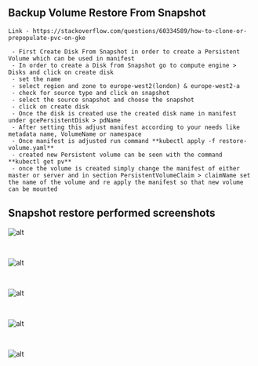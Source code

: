 
## Backup Volume Restore From Snapshot

`Link - https://stackoverflow.com/questions/60334589/how-to-clone-or-prepopulate-pvc-on-gke`

     - First Create Disk From Snapshot in order to create a Persistent Volume which can be used in manifest
     - In order to create a Disk from Snapshot go to compute engine > Disks and click on create disk 
     - set the name
     - select region and zone to europe-west2(london) & europe-west2-a 
     - check for source type and click on snapshot
     - select the source snapshot and choose the snapshot 
     - click on create disk
     - Once the disk is created use the created disk name in manifest under gcePersistentDisk > pdName 
     - After setting this adjust manifest according to your needs like metadata name, VolumeName or namespace
     - Once manifest is adjusted run command **kubectl apply -f restore-volume.yaml**
     - created new Persistent volume can be seen with the command **kubectl get pv**
     - once the volume is created simply change the manifest of either master or server and in section PersistentVolumeClaim > claimName set the name of the volume and re apply the manifest so that new volume can be mounted 

## Snapshot restore performed screenshots


![alt](https://github.com/addoptify/infra-teamcity/blob/main/kubernetes/volume-snapshot-restore/Selection_382.png)

<br>

![alt](https://github.com/addoptify/infra-teamcity/blob/main/kubernetes/volume-snapshot-restore/Selection_385.png)

<br>

![alt](https://github.com/addoptify/infra-teamcity/blob/main/kubernetes/volume-snapshot-restore/Selection_384.png)

<br>

![alt](https://github.com/addoptify/infra-teamcity/blob/main/kubernetes/volume-snapshot-restore/Selection_383.png)

<br>

![alt](https://github.com/addoptify/infra-teamcity/blob/main/kubernetes/volume-snapshot-restore/Selection_386.png)

 <br> 

